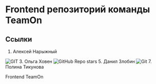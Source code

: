 # Frontend репозиторий команды TeamOn

## Ссылки
1. <p> Алексей Нарыжный </p>
![GIT](https://github.com/AlexeyBMSTU)
3. Ольга Ховен
   ![GitHub Repo stars](https://github.com/AlexeyBMSTU)
5. Данил Злобин
   ![Git](https://github.com/Danil-Zlo)
7. Полина Тикунова

Frontend TeamOn
